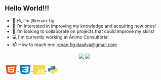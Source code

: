 ## Hello World!!! 
- 👋 Hi, I’m @renan-fig
- 👀 I’m interested in improving my knowledge and acquiring new ones!
- 💞️ I’m looking to collaborate on projects that could improve my skills!
- 💻 I'm currently working at Ânimo Consultoria!
- 📫 How to reach me: renan.fig.dasilva@gmail.com

<div align="center">
  <a href="https://github.com/renan-fig">
  <img height="180em" src="https://github-readme-stats.vercel.app/api?username=renan-fig&show_icons=true&theme=dark&include_all_commits=true&count_private=true"/>
  <img height="180em" src="https://github-readme-stats.vercel.app/api/top-langs/?username=renan-fig&layout=compact&langs_count=7&theme=dark"/>
</div>
<div style="display: inline_block"><br>
  <img align="center" alt="Renan-HTML" height="30" width="40" src="https://raw.githubusercontent.com/devicons/devicon/master/icons/html5/html5-original.svg">
  <img align="center" alt="Renan-CSS" height="30" width="40" src="https://raw.githubusercontent.com/devicons/devicon/master/icons/css3/css3-original.svg">
  <img align="center" alt="Renan-Js" height="30" width="40" src="https://raw.githubusercontent.com/devicons/devicon/master/icons/javascript/javascript-plain.svg">
  <img align="center" alt="Renan-Python" height="30" width="40" src="https://raw.githubusercontent.com/devicons/devicon/master/icons/python/python-original.svg">
  <src="https://media.discordapp.net/attachments/639956127056134178/890373478988013628/Publicacoes_Instagram_1_1.png?width=676&height=676">
</div>

<!---
renan-fig/renan-fig is a ✨ special ✨ repository because its `README.md` (this file) appears on your GitHub profile.
You can click the Preview link to take a look at your changes.
--->
